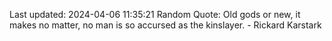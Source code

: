 Last updated: 2024-04-06 11:35:21
Random Quote: Old gods or new, it makes no matter, no man is so accursed as the kinslayer.  -  Rickard Karstark